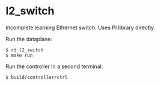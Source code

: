 l2_switch
=========

Incomplete learning Ethernet switch. Uses PI library directly.

Run the dataplane:
```
$ cd l2_switch
$ make run
```

Run the controller in a second terminal:
```
$ build/controller/ctrl
```
